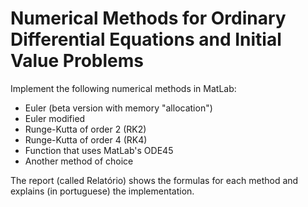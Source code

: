 # Numerical Methods for Ordinary Differential Equations and Initial Value Problems

Implement the following numerical methods in MatLab:

- Euler (beta version with memory "allocation")
- Euler modified
- Runge-Kutta of order 2 (RK2)
- Runge-Kutta of order 4 (RK4)
- Function that uses MatLab's ODE45
- Another method of choice

The report (called Relatório) shows the formulas for each method and explains (in portuguese) the implementation.